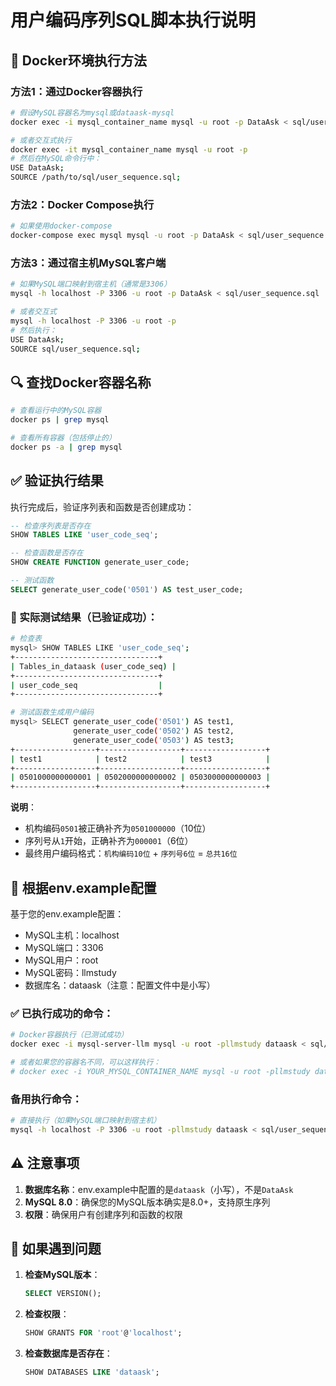 # 用户编码序列SQL脚本执行说明

## 🐳 Docker环境执行方法

### 方法1：通过Docker容器执行
```bash
# 假设MySQL容器名为mysql或dataask-mysql
docker exec -i mysql_container_name mysql -u root -p DataAsk < sql/user_sequence.sql

# 或者交互式执行
docker exec -it mysql_container_name mysql -u root -p
# 然后在MySQL命令行中：
USE DataAsk;
SOURCE /path/to/sql/user_sequence.sql;
```

### 方法2：Docker Compose执行
```bash
# 如果使用docker-compose
docker-compose exec mysql mysql -u root -p DataAsk < sql/user_sequence.sql
```

### 方法3：通过宿主机MySQL客户端
```bash
# 如果MySQL端口映射到宿主机（通常是3306）
mysql -h localhost -P 3306 -u root -p DataAsk < sql/user_sequence.sql

# 或者交互式
mysql -h localhost -P 3306 -u root -p
# 然后执行：
USE DataAsk;
SOURCE sql/user_sequence.sql;
```

## 🔍 查找Docker容器名称

```bash
# 查看运行中的MySQL容器
docker ps | grep mysql

# 查看所有容器（包括停止的）
docker ps -a | grep mysql
```

## ✅ 验证执行结果

执行完成后，验证序列表和函数是否创建成功：

```sql
-- 检查序列表是否存在
SHOW TABLES LIKE 'user_code_seq';

-- 检查函数是否存在
SHOW CREATE FUNCTION generate_user_code;

-- 测试函数
SELECT generate_user_code('0501') AS test_user_code;
```

### 🎯 实际测试结果（已验证成功）：

```bash
# 检查表
mysql> SHOW TABLES LIKE 'user_code_seq';
+--------------------------------+
| Tables_in_dataask (user_code_seq) |
+--------------------------------+
| user_code_seq                  |
+--------------------------------+

# 测试函数生成用户编码
mysql> SELECT generate_user_code('0501') AS test1, 
              generate_user_code('0502') AS test2, 
              generate_user_code('0503') AS test3;
+------------------+------------------+------------------+
| test1            | test2            | test3            |
+------------------+------------------+------------------+
| 0501000000000001 | 0502000000000002 | 0503000000000003 |
+------------------+------------------+------------------+
```

**说明**：
- 机构编码`0501`被正确补齐为`0501000000`（10位）
- 序列号从`1`开始，正确补齐为`000001`（6位）
- 最终用户编码格式：`机构编码10位` + `序列号6位` = `总共16位`

## 🎯 根据env.example配置

基于您的env.example配置：
- MySQL主机：localhost
- MySQL端口：3306
- MySQL用户：root
- MySQL密码：llmstudy
- 数据库名：dataask（注意：配置文件中是小写）

### ✅ 已执行成功的命令：
```bash
# Docker容器执行（已测试成功）
docker exec -i mysql-server-llm mysql -u root -pllmstudy dataask < sql/user_sequence.sql

# 或者如果您的容器名不同，可以这样执行：
# docker exec -i YOUR_MYSQL_CONTAINER_NAME mysql -u root -pllmstudy dataask < sql/user_sequence.sql
```

### 备用执行命令：
```bash
# 直接执行（如果MySQL端口映射到宿主机）
mysql -h localhost -P 3306 -u root -pllmstudy dataask < sql/user_sequence.sql
```

## ⚠️ 注意事项

1. **数据库名称**：env.example中配置的是`dataask`（小写），不是`DataAsk`
2. **MySQL 8.0**：确保您的MySQL版本确实是8.0+，支持原生序列
3. **权限**：确保用户有创建序列和函数的权限

## 🔧 如果遇到问题

1. **检查MySQL版本**：
   ```sql
   SELECT VERSION();
   ```

2. **检查权限**：
   ```sql
   SHOW GRANTS FOR 'root'@'localhost';
   ```

3. **检查数据库是否存在**：
   ```sql
   SHOW DATABASES LIKE 'dataask';
   ``` 
